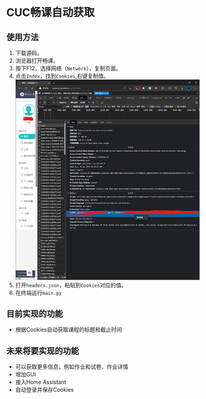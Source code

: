 # CUC畅课自动获取

## 使用方法

1. 下载源码。
2. 浏览器打开畅课。
3. 按下F12，选择网络（`Network`），复制页面。
4. 点击`Index`，找到`Cookies`,右键复制值。
![图 1](images/0ac33f593f9911122ec70728cb4471169f44f91ccf35f196a4ff917b88d1eed4.png)  
5. 打开`headers.json`，粘贴到`Cookies`对应的值。
6. 在终端运行`main.py`

## 目前实现的功能

- 根据Cookies自动获取课程的标题和截止时间

## 未来将要实现的功能

- 可以获取更多信息，例如作业和试卷、作业详情
- 增加GUI
- 接入Home Assistant
- 自动登录并保存Cookies

